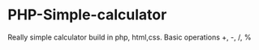 # PHP-Simple-calculator

Really simple calculator build in php, html,css. 
Basic operations +, -, /, %

